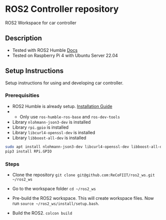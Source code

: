 # ROS2 Controller repository
ROS2 Workspace for car controller

## Description
- Tested with ROS2 Humble [Docs](https://docs.ros.org/en/humble/index.html)
- Tested on Raspberry Pi 4 with Ubuntu Server 22.04

## Setup Instructions
Setup instructions for using and developing car controller.

### Prerequisities
- ROS2 Humble is already setup. [Installation Guide](https://docs.ros.org/en/humble/Installation/Ubuntu-Install-Debs.html)
- - Only use `ros-humble-ros-base` and `ros-dev-tools`
- Library `nlohmann-json3-dev` is installed
- Library `rpi.gpio` is installed
- Library `libcurl4-openssl-dev` is installed
- Library `libboost-all-dev` is installed

```bash
sudo apt install nlohmann-json3-dev libcurl4-openssl-dev libboost-all-dev
pip3 install RPi.GPIO
```

### Steps

- Clone the repository `git clone git@github.com:ReCoFIIT/ros2_ws.git ~/ros2_ws`

- Go to the workspace folder `cd ~/ros2_ws`

- Pre-build the ROS2 workspace. This will create workspace files. Now run `source ~/ros2_ws/install/setup.bash`.

- Build the ROS2. `colcon build`
